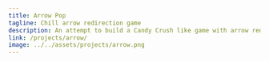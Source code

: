 ```yaml
---
title: Arrow Pop
tagline: Chill arrow redirection game
description: An attempt to build a Candy Crush like game with arrow redirection. I think I got the satisfying toy-like quality, but it's too hard to put together any kind of strategy.
link: /projects/arrow/
image: ../../assets/projects/arrow.png
---
```

